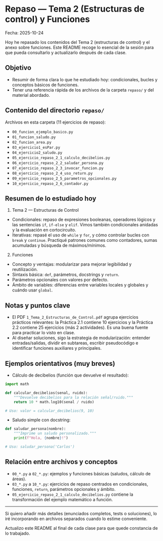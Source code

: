# Repaso — Tema 2 (Estructuras de control) y Funciones

Fecha: 2025-10-24

Hoy he repasado los contenidos del Tema 2 (estructuras de control) y el anexo sobre funciones. Este README recoge lo esencial de la sesión para que pueda consultarlo y actualizarlo después de cada clase.

## Objetivo
- Resumir de forma clara lo que he estudiado hoy: condicionales, bucles y conceptos básicos de funciones.
- Tener una referencia rápida de los archivos de la carpeta `repaso/` y del material abordado.

## Contenido del directorio `repaso/`
Archivos en esta carpeta (11 ejercicios de repaso):

- `00_funcion_ejemplo_basico.py`
- `01_funcion_saludo.py`
- `02_funcion_area.py`
- `03_ejercicio1_esPar.py`
- `04_ejercicio2_saludo.py`
- `05_ejercicio_repaso_2_1_calculo_decibelios.py`
- `06_ejercicio_repaso_2_2_saludar_persona.py`
- `07_ejercicio_repaso_2_3_invocar_funcion.py`
- `08_ejercicio_repaso_2_4_uso_return.py`
- `09_ejercicio_repaso_2_5_parametros_opcionales.py`
- `10_ejercicio_repaso_2_6_contador.py`

## Resumen de lo estudiado hoy

1) Tema 2 — Estructuras de Control
- Condicionales: repaso de expresiones booleanas, operadores lógicos y las sentencias `if`, `if-else` y `elif`. Vimos también condicionales anidadas y la evaluación en cortocircuito.
- Iterativas: repasé el uso de `while` y `for`, y cómo controlar bucles con `break` y `continue`. Practiqué patrones comunes como contadores, sumas acumuladas y búsqueda de máximos/mínimos.

2) Funciones
- Concepto y ventajas: modularizar para mejorar legibilidad y reutilización.
- Sintaxis básica: `def`, parámetros, docstrings y `return`.
- Parámetros opcionales con valores por defecto.
- Ámbito de variables: diferencias entre variables locales y globales y cuándo usar `global`.

## Notas y puntos clave
- El PDF `1_Tema_2_Estructuras_de_Control.pdf` agrupa ejercicios prácticos relevantes: la Práctica 2.1 contiene 10 ejercicios y la Práctica 2.2 contiene 25 ejercicios (más 2 actividades). Es una buena fuente para practicar lo visto en clase.
- Al diseñar soluciones, sigo la estrategia de modularización: entender entradas/salidas, dividir en subtareas, escribir pseudocódigo e identificar funciones auxiliares y principales.

## Ejemplos orientativos (muy breves)
- Cálculo de decibelios (función que devuelve el resultado):

```python
import math

def calcular_decibelios(senal, ruido):
    """Devuelve decibelios para la relación señal/ruido."""
    return 10 * math.log10(senal / ruido)

# Uso: valor = calcular_decibelios(9, 10)
```

- Saludo simple con docstring:

```python
def saludar_persona(nombre):
    """Imprime un saludo personalizado."""
    print(f"Hola, {nombre}!")

# Uso: saludar_persona('Carlos')
```

## Relación entre archivos y conceptos
- `00_*.py` a `02_*.py`: ejemplos y funciones básicas (saludos, cálculo de áreas).
- `03_*.py` a `10_*.py`: ejercicios de repaso centrados en condicionales, funciones, `return`, parámetros opcionales y ámbito.
- `05_ejercicio_repaso_2_1_calculo_decibelios.py` contiene la transformación del ejemplo matemático a función.

---

Si quiero añadir más detalles (enunciados completos, tests o soluciones), lo iré incorporando en archivos separados cuando lo estime conveniente.

Actualizo este README al final de cada clase para que quede constancia de lo trabajado.
